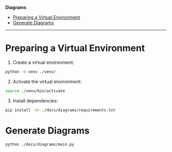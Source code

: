 **Diagrams**

- [Preparing a Virtual Environment](#preparing-a-virtual-environment)
- [Generate Diagrams](#generate-diagrams)

---

# Preparing a Virtual Environment

1. Create a virtual environment:
```bash
python -m venv ./venv/
```
2. Activate the virtual environment:
```bash
source ./venv/bin/activate
```
3. Install dependencies:
```bash
pip install -Ur ./docs/diagrams/requirements.txt
```

# Generate Diagrams

```bash
python ./docs/diagrams/main.py
```
